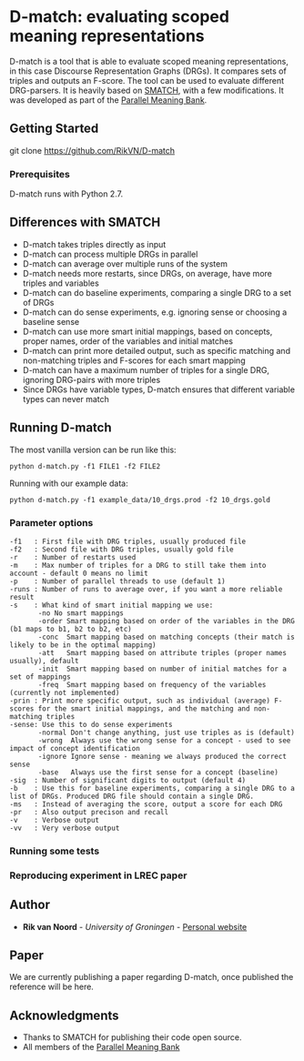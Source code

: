 # D-match: evaluating scoped meaning representations

D-match is a tool that is able to evaluate scoped meaning representations, in this case Discourse Representation Graphs (DRGs). It compares sets of triples and outputs an F-score. The tool can be used to evaluate different DRG-parsers.
It is heavily based on [SMATCH](https://github.com/snowblink14/smatch), with a few modifications. It was developed as part of the [Parallel Meaning Bank](www.pmb.let.rug.nl).

## Getting Started

git clone https://github.com/RikVN/D-match

### Prerequisites

D-match runs with Python 2.7.

## Differences with SMATCH ##

* D-match takes triples directly as input
* D-match can process multiple DRGs in parallel
* D-match can average over multiple runs of the system
* D-match needs more restarts, since DRGs, on average, have more triples and variables
* D-match can do baseline experiments, comparing a single DRG to a set of DRGs
* D-match can do sense experiments, e.g. ignoring sense or choosing a baseline sense
* D-match can use more smart initial mappings, based on concepts, proper names, order of the variables and initial matches
* D-match can print more detailed output, such as specific matching and non-matching triples and F-scores for each smart mapping
* D-match can have a maximum number of triples for a single DRG, ignoring DRG-pairs with more triples
* Since DRGs have variable types, D-match ensures that different variable types can never match

## Running D-match

The most vanilla version can be run like this:

```python d-match.py -f1 FILE1 -f2 FILE2```

Running with our example data:

```python d-match.py -f1 example_data/10_drgs.prod -f2 10_drgs.gold```

### Parameter options ###

```
-f1   : First file with DRG triples, usually produced file
-f2   : Second file with DRG triples, usually gold file
-r	  : Number of restarts used
-m    : Max number of triples for a DRG to still take them into account - default 0 means no limit
-p    : Number of parallel threads to use (default 1)
-runs : Number of runs to average over, if you want a more reliable result
-s    : What kind of smart initial mapping we use:
       -no No smart mappings
       -order Smart mapping based on order of the variables in the DRG (b1 maps to b1, b2 to b2, etc)
       -conc  Smart mapping based on matching concepts (their match is likely to be in the optimal mapping)
       -att   Smart mapping based on attribute triples (proper names usually), default
       -init  Smart mapping based on number of initial matches for a set of mappings
       -freq  Smart mapping based on frequency of the variables (currently not implemented)
-prin : Print more specific output, such as individual (average) F-scores for the smart initial mappings, and the matching and non-matching triples
-sense: Use this to do sense experiments
       -normal Don't change anything, just use triples as is (default)   
       -wrong  Always use the wrong sense for a concept - used to see impact of concept identification
       -ignore Ignore sense - meaning we always produced the correct sense
       -base   Always use the first sense for a concept (baseline)
-sig  : Number of significant digits to output (default 4)
-b    : Use this for baseline experiments, comparing a single DRG to a list of DRGs. Produced DRG file should contain a single DRG.
-ms   : Instead of averaging the score, output a score for each DRG
-pr   : Also output precison and recall
-v    : Verbose output
-vv   : Very verbose output  
```

### Running some tests ###


### Reproducing experiment in LREC paper ###


## Author

* **Rik van Noord** - *University of Groningen* - [Personal website](www.rikvannoord.nl)

## Paper ##

We are currently publishing a paper regarding D-match, once published the reference will be here.

## Acknowledgments

* Thanks to SMATCH for publishing their code open source.
* All members of the [Parallel Meaning Bank](www.pmb.let.rug.nl)

